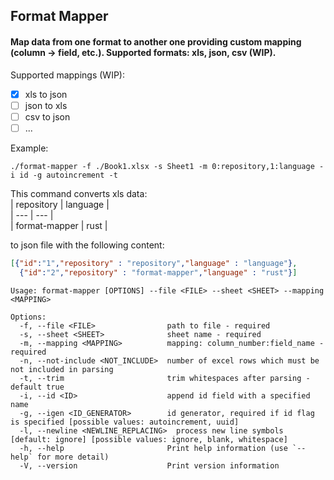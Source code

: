 ## Format Mapper
#### Map data from one format to another one providing custom mapping (column -> field, etc.). Supported formats: xls, json, csv (WIP).

Supported mappings (WIP):
- [x] xls to json
- [ ] json to xls
- [ ] csv to json
- [ ] ...

Example:
```shell  
./format-mapper -f ./Book1.xlsx -s Sheet1 -m 0:repository,1:language -i id -g autoincrement -t
```  

This command converts xls data:  
| repository | language |  
| --- | --- |  
| format-mapper | rust |

to json file with the following content:
```json
[{"id":"1","repository" : "repository","language" : "language"},
  {"id":"2","repository" : "format-mapper","language" : "rust"}]
```


```text
Usage: format-mapper [OPTIONS] --file <FILE> --sheet <SHEET> --mapping <MAPPING>

Options:
  -f, --file <FILE>                path to file - required
  -s, --sheet <SHEET>              sheet name - required
  -m, --mapping <MAPPING>          mapping: column_number:field_name - required
  -n, --not-include <NOT_INCLUDE>  number of excel rows which must be not included in parsing
  -t, --trim                       trim whitespaces after parsing - default true
  -i, --id <ID>                    append id field with a specified name
  -g, --igen <ID_GENERATOR>        id generator, required if id flag is specified [possible values: autoincrement, uuid]
  -l, --newline <NEWLINE_REPLACING>  process new line symbols [default: ignore] [possible values: ignore, blank, whitespace]
  -h, --help                       Print help information (use `--help` for more detail)
  -V, --version                    Print version information
```
